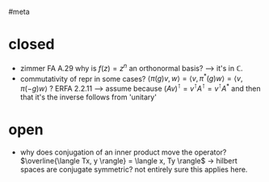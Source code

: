 #meta 
# closed
- zimmer FA A.29 why is $f(z)=z^n$ an orthonormal basis?
--> it's in $\mathbb{C}$.
- commutativity of repr in some cases? $\langle \pi(g)v, w \rangle = \langle v, \pi^*(g)w \rangle = \langle v, \pi(-g)w\rangle$  ? ERFA 2.2.11
--> assume because $(Av)^\intercal = v^\intercal A^\intercal= v^\intercal A^*$ and then that it's the inverse follows from 'unitary'

# open
- why does conjugation of an inner product move the operator? $\overline{\langle Tx, y \rangle} = \langle x, Ty \rangle$
-> hilbert spaces are conjugate symmetric? not entirely sure this applies here.

